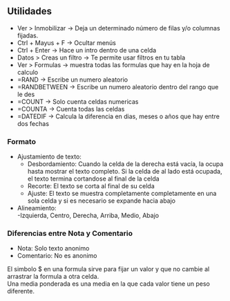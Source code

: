 ## Utilidades  
  - Ver > Inmobilizar -> Deja un determinado número de filas y/o columnas fijadas.  
  - Ctrl + Mayus + F -> Ocultar menús  
  - Ctrl + Enter -> Hace un intro dentro de una celda  
  - Datos > Creas un filtro -> Te permite usar filtros en tu tabla  
  - Ver > Formulas -> muestra todas las formulas que hay en la hoja de calculo  
  - =RAND -> Escribe un numero aleatorio  
  - =RANDBETWEEN -> Escribe un numero aleatorio dentro del rango que le des  
  - =COUNT -> Solo cuenta celdas numericas  
  - =COUNTA -> Cuenta todas las celdas  
  - =DATEDIF -> Calcula la diferencia en dias, meses o años que hay entre dos fechas  
### Formato  
  - Ajustamiento de texto:  
    - Desbordamiento: Cuando la celda de la derecha está vacía, la ocupa hasta mostrar el texto completo. Si la celda de al lado está ocupada, el texto termina cortandose al final de la celda  
    - Recorte: El texto se corta al final de su celda  
    - Ajuste: El texto se muestra completamente completamente en una sola celda y si es necesario se expande hacia abajo  
  - Alineamiento:  
    -Izquierda, Centro, Derecha, Arriba, Medio, Abajo  
### Diferencias entre Nota y Comentario  
  - Nota: Solo texto anonimo  
  - Comentario: No es anonimo  
  
El simbolo $ en una formula sirve para fijar un valor y que no cambie al arrastrar la formula a otra celda.  
Una media ponderada es una media en la que cada valor tiene un peso diferente.  
